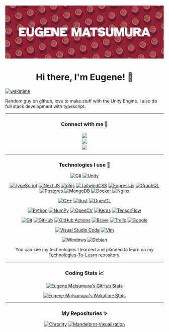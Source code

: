 [![Banner](images/eugene.png)](https://github.com/SushiWaUmai)

<h1 align="center">
Hi there, I'm Eugene! 👋
</h1>

[![wakatime](https://wakatime.com/badge/user/8cc0a80a-7a1a-448c-8c5e-742ed9a33792.svg)](https://wakatime.com/@SushiWaUmai)

Random guy on github, love to make stuff with the Unity Engine. I also do full stack development with typescript.

---

<div align="center">

### Connect with me 🤝

<div>
<div>
<a href="https://discord.com/users/356155984412147723/"><img src="https://img.shields.io/badge/SushiWaUmai%235351-%237289DA.svg?style=for-the-badge&logo=discord&logoColor=white" align="center" height="24px"></a>

</div>
<div>
<a href="https://www.instagram.com/eugenematsumura/"><img src="https://img.shields.io/badge/eugenematsumura-%23E4405F.svg?style=for-the-badge&logo=Instagram&logoColor=white" align="center" height="24px"></a>
</div>
<div>
<a href="https://twitter.com/EugeneMatsumur1"><img src="https://img.shields.io/badge/EugeneMatsumur1-%231DA1F2.svg?style=for-the-badge&logo=Twitter&logoColor=white" align="center" height="24px"></a>
</div>
</div>

---

### Technologies I use 📱

[![C#](https://img.shields.io/badge/c%23-%23239120.svg?style=for-the-badge&logo=c-sharp&logoColor=white)](https://docs.microsoft.com/en-us/dotnet/csharp/)
[![Unity](https://img.shields.io/badge/unity-%23000000.svg?style=for-the-badge&logo=unity&logoColor=white)](https://unity.com/)

[![TypeScript](https://img.shields.io/badge/typescript-%23007ACC.svg?style=for-the-badge&logo=typescript&logoColor=white)](https://www.typescriptlang.org/)
[![Next JS](https://img.shields.io/badge/Next-black?style=for-the-badge&logo=next.js&logoColor=white)](https://nextjs.org/)
[![p5js](https://img.shields.io/badge/p5.js-ED225D?style=for-the-badge&logo=p5.js&logoColor=FFFFFF)](https://p5js.org/)
[![TailwindCSS](https://img.shields.io/badge/tailwindcss-%2338B2AC.svg?style=for-the-badge&logo=tailwind-css&logoColor=white)](https://tailwindcss.com/)
[![Express.js](https://img.shields.io/badge/express.js-%23404d59.svg?style=for-the-badge&logo=express&logoColor=%2361DAFB)](https://expressjs.com/)
[![GraphQL](https://img.shields.io/badge/-GraphQL-E10098?style=for-the-badge&logo=graphql&logoColor=white)](https://graphql.org/)
[![Postgres](https://img.shields.io/badge/postgres-%23316192.svg?style=for-the-badge&logo=postgresql&logoColor=white)](https://www.postgresql.org/)
[![MongoDB](https://img.shields.io/badge/MongoDB-%234ea94b.svg?style=for-the-badge&logo=mongodb&logoColor=white)](https://www.mongodb.com/)
[![Docker](https://img.shields.io/badge/docker-%230db7ed.svg?style=for-the-badge&logo=docker&logoColor=white)](https://www.docker.com/)
[![Nginx](https://img.shields.io/badge/nginx-%23009639.svg?style=for-the-badge&logo=nginx&logoColor=white)](https://www.nginx.com/)

[![C++](https://img.shields.io/badge/c++-%2300599C.svg?style=for-the-badge&logo=c%2B%2B&logoColor=white)](https://www.cplusplus.com/)
[![Rust](https://img.shields.io/badge/rust-%23000000.svg?style=for-the-badge&logo=rust&logoColor=white)](https://www.rust-lang.org/)
[![OpenGL](https://img.shields.io/badge/OpenGL-%23FFFFFF.svg?style=for-the-badge&logo=opengl)](https://www.opengl.org/)

[![Python](https://img.shields.io/badge/python-3670A0?style=for-the-badge&logo=python&logoColor=ffdd54)](https://www.python.org/)
[![NumPy](https://img.shields.io/badge/numpy-%23013243.svg?style=for-the-badge&logo=numpy&logoColor=white)](https://numpy.org/)
[![OpenCV](https://img.shields.io/badge/opencv-%23white.svg?style=for-the-badge&logo=opencv&logoColor=white)](https://opencv.org/)
[![Keras](https://img.shields.io/badge/Keras-%23D00000.svg?style=for-the-badge&logo=Keras&logoColor=white)](https://keras.io/)
[![TensorFlow](https://img.shields.io/badge/TensorFlow-%23FF6F00.svg?style=for-the-badge&logo=TensorFlow&logoColor=white)](https://www.tensorflow.org/)

[![Git](https://img.shields.io/badge/git-%23F05033.svg?style=for-the-badge&logo=git&logoColor=white)](https://git-scm.com/)
[![GitHub](https://img.shields.io/badge/github-%23121011.svg?style=for-the-badge&logo=github&logoColor=white)](https://github.com/)
[![GitHub Actions](https://img.shields.io/badge/githubactions-%232671E5.svg?style=for-the-badge&logo=githubactions&logoColor=white)](https://github.com/features/actions)
[![Brave](https://img.shields.io/badge/Brave-FB542B?style=for-the-badge&logo=Brave&logoColor=white)](https://brave.com/)
[![Trello](https://img.shields.io/badge/Trello-%23026AA7.svg?style=for-the-badge&logo=Trello&logoColor=white)](https://trello.com/)
[![Google](https://img.shields.io/badge/google-4285F4?style=for-the-badge&logo=google&logoColor=white)](https://www.google.com/)

[![Visual Studio Code](https://img.shields.io/badge/Visual%20Studio%20Code-0078d7.svg?style=for-the-badge&logo=visual-studio-code&logoColor=white)](https://code.visualstudio.com/)
[![Vim](https://img.shields.io/badge/VIM-%2311AB00.svg?style=for-the-badge&logo=vim&logoColor=white)](https://www.vim.org/)

[![Windows](https://img.shields.io/badge/Windows-0078D6?style=for-the-badge&logo=windows&logoColor=white)](https://www.microsoft.com/en-us/windows)
[![Debian](https://img.shields.io/badge/Debian-D70A53?style=for-the-badge&logo=debian&logoColor=white)](https://www.debian.org/)

You can see my technologies I learned and planned to learn on my [Technologies-To-Learn](https://github.com/SushiWaUmai/Technologies-To-Learn) repository.

---

### Coding Stats 📈

[![Eugene Matsumura's GitHub Stats](https://github-readme-stats.vercel.app/api?username=SushiWaUmai&show_icons=true&count_private=true&theme=radical)](https://github.com/SushiWaUmai)

<!-- [![Top Languages](https://github-readme-stats.vercel.app/api/top-langs?username=SushiWaUmai&layout=compact&theme=radical)](https://github.com/SushiWaUmai) -->

[![Eugene Matsumura's Wakatime Stats](https://github-readme-stats.vercel.app/api/wakatime?username=SushiWaUmai&layout=compact&theme=radical)](https://wakatime.com/@SushiWaUmai)

---

### My Repositories ✨

[![Chronity](https://github-readme-stats.vercel.app/api/pin/?username=SushiWaUmai&repo=Chronity&theme=radical)](https://github.com/SushiWaUmai/Chronity)
[![Mandelbrot-Visualization](https://github-readme-stats.vercel.app/api/pin/?username=SushiWaUmai&repo=Mandelbrot-Visualization&theme=radical)](https://github.com/SushiWaUmai/Mandelbrot-Visualization)

</div>
